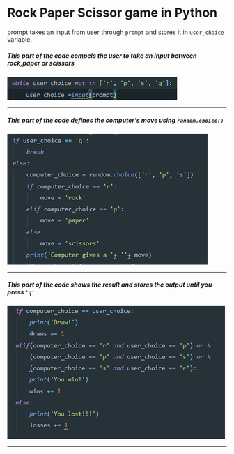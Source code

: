# Rock Paper Scissor game in Python #

prompt takes an input from user through `prompt` and stores it in `user_choice` variable.

##### This part of the code compels the user to take an input between rock,paper or scissors #####

<img src="walkthrough_images/compel.png">

----

##### This part of the code defines the computer's move using `random.choice()` #####

<img src="walkthrough_images/computermove.png">

----

##### This part of the code shows the result and stores the output until you press `'q'` #####

<img src="walkthrough_images/result.png">

----
